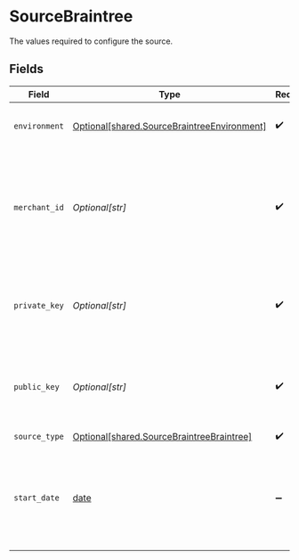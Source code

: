 # SourceBraintree

The values required to configure the source.


## Fields

| Field                                                                                                                                                                                    | Type                                                                                                                                                                                     | Required                                                                                                                                                                                 | Description                                                                                                                                                                              | Example                                                                                                                                                                                  |
| ---------------------------------------------------------------------------------------------------------------------------------------------------------------------------------------- | ---------------------------------------------------------------------------------------------------------------------------------------------------------------------------------------- | ---------------------------------------------------------------------------------------------------------------------------------------------------------------------------------------- | ---------------------------------------------------------------------------------------------------------------------------------------------------------------------------------------- | ---------------------------------------------------------------------------------------------------------------------------------------------------------------------------------------- |
| `environment`                                                                                                                                                                            | [Optional[shared.SourceBraintreeEnvironment]](undefined/models/shared/sourcebraintreeenvironment.md)                                                                                     | :heavy_check_mark:                                                                                                                                                                       | Environment specifies where the data will come from.                                                                                                                                     | sandbox                                                                                                                                                                                  |
| `merchant_id`                                                                                                                                                                            | *Optional[str]*                                                                                                                                                                          | :heavy_check_mark:                                                                                                                                                                       | The unique identifier for your entire gateway account. See the <a href="https://docs.airbyte.com/integrations/sources/braintree">docs</a> for more information on how to obtain this ID. |                                                                                                                                                                                          |
| `private_key`                                                                                                                                                                            | *Optional[str]*                                                                                                                                                                          | :heavy_check_mark:                                                                                                                                                                       | Braintree Private Key. See the <a href="https://docs.airbyte.com/integrations/sources/braintree">docs</a> for more information on how to obtain this key.                                |                                                                                                                                                                                          |
| `public_key`                                                                                                                                                                             | *Optional[str]*                                                                                                                                                                          | :heavy_check_mark:                                                                                                                                                                       | Braintree Public Key. See the <a href="https://docs.airbyte.com/integrations/sources/braintree">docs</a> for more information on how to obtain this key.                                 |                                                                                                                                                                                          |
| `source_type`                                                                                                                                                                            | [Optional[shared.SourceBraintreeBraintree]](undefined/models/shared/sourcebraintreebraintree.md)                                                                                         | :heavy_check_mark:                                                                                                                                                                       | N/A                                                                                                                                                                                      |                                                                                                                                                                                          |
| `start_date`                                                                                                                                                                             | [date](https://docs.python.org/3/library/datetime.html#date-objects)                                                                                                                     | :heavy_minus_sign:                                                                                                                                                                       | UTC date and time in the format 2017-01-25T00:00:00Z. Any data before this date will not be replicated.                                                                                  | 2020                                                                                                                                                                                     |